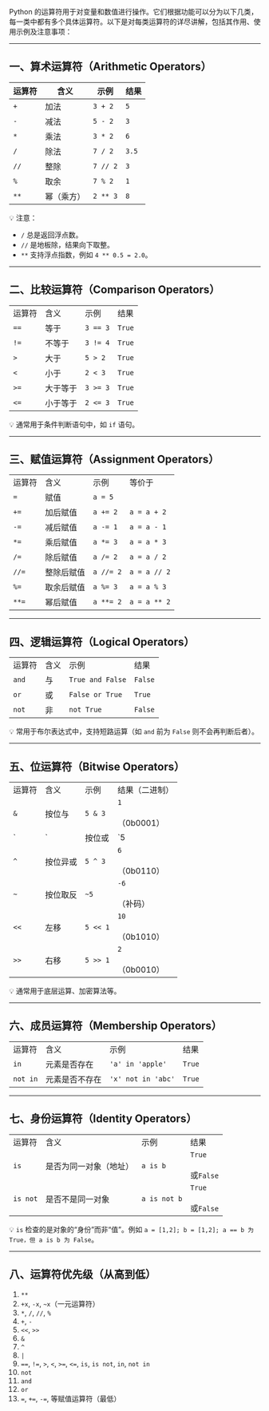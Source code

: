 Python 的运算符用于对变量和数值进行操作。它们根据功能可以分为以下几类，每一类中都有多个具体运算符。以下是对每类运算符的详尽讲解，包括其作用、使用示例及注意事项：

---

## 一、算术运算符（Arithmetic Operators）


| 运算符  | 含义    | 示例       | 结果    |
| ---- | ----- | -------- | ----- |
| `+`  | 加法    | `3 + 2`  | `5`   |
| `-`  | 减法    | `5 - 2`  | `3`   |
| `*`  | 乘法    | `3 * 2`  | `6`   |
| `/`  | 除法    | `7 / 2`  | `3.5` |
| `//` | 整除    | `7 // 2` | `3`   |
| `%`  | 取余    | `7 % 2`  | `1`   |
| `**` | 幂（乘方） | `2 ** 3` | `8`   |

💡 注意：

- `/` 总是返回浮点数。
- `//` 是地板除，结果向下取整。
- `**` 支持浮点指数，例如 `4 ** 0.5 = 2.0`。

---

## 二、比较运算符（Comparison Operators）

|      |      |          |        |
| ---- | ---- | -------- | ------ |
| 运算符  | 含义   | 示例       | 结果     |
| `==` | 等于   | `3 == 3` | `True` |
| `!=` | 不等于  | `3 != 4` | `True` |
| `>`  | 大于   | `5 > 2`  | `True` |
| `<`  | 小于   | `2 < 3`  | `True` |
| `>=` | 大于等于 | `3 >= 3` | `True` |
| `<=` | 小于等于 | `2 <= 3` | `True` |

💡 通常用于条件判断语句中，如 `if` 语句。

---

## 三、赋值运算符（Assignment Operators）

|       |       |           |              |
| ----- | ----- | --------- | ------------ |
| 运算符   | 含义    | 示例        | 等价于          |
| `=`   | 赋值    | `a = 5`   |              |
| `+=`  | 加后赋值  | `a += 2`  | `a = a + 2`  |
| `-=`  | 减后赋值  | `a -= 1`  | `a = a - 1`  |
| `*=`  | 乘后赋值  | `a *= 3`  | `a = a * 3`  |
| `/=`  | 除后赋值  | `a /= 2`  | `a = a / 2`  |
| `//=` | 整除后赋值 | `a //= 2` | `a = a // 2` |
| `%=`  | 取余后赋值 | `a %= 3`  | `a = a % 3`  |
| `**=` | 幂后赋值  | `a **= 2` | `a = a ** 2` |

---

## 四、逻辑运算符（Logical Operators）

|   |   |   |   |
|---|---|---|---|
|运算符|含义|示例|结果|
|`and`|与|`True and False`|`False`|
|`or`|或|`False or True`|`True`|
|`not`|非|`not True`|`False`|

💡 常用于布尔表达式中，支持短路运算（如 `and` 前为 `False` 则不会再判断后者）。

---

## 五、位运算符（Bitwise Operators）

|   |   |   |   |
|---|---|---|---|
|运算符|含义|示例|结果（二进制）|
|`&`|按位与|`5 & 3`|`1`<br><br>（0b0001）|
|`|`|按位或|`5|
|`^`|按位异或|`5 ^ 3`|`6`<br><br>（0b0110）|
|`~`|按位取反|`~5`|`-6`<br><br>（补码）|
|`<<`|左移|`5 << 1`|`10`<br><br>（0b1010）|
|`>>`|右移|`5 >> 1`|`2`<br><br>（0b0010）|

💡 通常用于底层运算、加密算法等。

---

## 六、成员运算符（Membership Operators）

|   |   |   |   |
|---|---|---|---|
|运算符|含义|示例|结果|
|`in`|元素是否存在|`'a' in 'apple'`|`True`|
|`not in`|元素是否不存在|`'x' not in 'abc'`|`True`|

---

## 七、身份运算符（Identity Operators）

|   |   |   |   |
|---|---|---|---|
|运算符|含义|示例|结果|
|`is`|是否为同一对象（地址）|`a is b`|`True`<br><br>或`False`|
|`is not`|是否不是同一对象|`a is not b`|`True`<br><br>或`False`|

💡 `is` 检查的是对象的“身份”而非“值”。例如 `a = [1,2]; b = [1,2]; a == b 为 True，但 a is b 为 False`。

---

## 八、运算符优先级（从高到低）

1. `**`
2. `+x`, `-x`, `~x`（一元运算符）
3. `*`, `/`, `//`, `%`
4. `+`, `-`
5. `<<`, `>>`
6. `&`
7. `^`
8. `|`
9. `==`, `!=`, `>`, `<`, `>=`, `<=`, `is`, `is not`, `in`, `not in`
10. `not`
11. `and`
12. `or`
13. `=`, `+=`, `-=`, 等赋值运算符（最低）